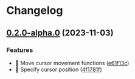 # Changelog

## [0.2.0-alpha.0](https://github.com/kohbis/rpos/compare/0.1.0-alpha.0...v0.2.0-alpha.0) (2023-11-03)


### Features

* 🎸 Move cursor movement functions ([e61f13c](https://github.com/kohbis/rpos/commit/e61f13c379121cdf1682afa815368c25a4c12c6d))
* 🎸 Specify cursor position ([4f1781f](https://github.com/kohbis/rpos/commit/4f1781f6c7910596d143a2d5042a380c87eb7294))
